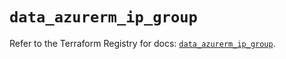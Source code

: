 # `data_azurerm_ip_group`

Refer to the Terraform Registry for docs: [`data_azurerm_ip_group`](https://registry.terraform.io/providers/hashicorp/azurerm/3.98.0/docs/data-sources/ip_group).
